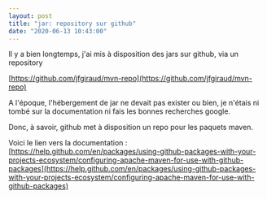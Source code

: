 ```yaml
---
layout: post
title: "jar: repository sur github"
date: "2020-06-13 10:43:00"
---
```

Il y a bien longtemps, j'ai mis à disposition des jars sur github, via un repository

[https://github.com/jfgiraud/mvn-repo](https://github.com/jfgiraud/mvn-repo)

A l'époque, l'hébergement de jar ne devait pas exister ou bien, je n'étais ni tombé sur la documentation ni fais les bonnes recherches google.

Donc, à savoir, github met à disposition un repo pour les paquets maven.

Voici le lien vers la documentation : 
[https://help.github.com/en/packages/using-github-packages-with-your-projects-ecosystem/configuring-apache-maven-for-use-with-github-packages](https://help.github.com/en/packages/using-github-packages-with-your-projects-ecosystem/configuring-apache-maven-for-use-with-github-packages)
